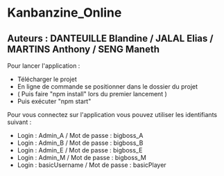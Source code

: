 # Kanbanzine_Online
## Auteurs : DANTEUILLE Blandine / JALAL Elias / MARTINS Anthony / SENG Maneth

Pour lancer l'application :
  
  - Télécharger le projet
  - En ligne de commande se positionner dans le dossier du projet 
  - ( Puis faire "npm install" lors du premier lancement )
  - Puis exécuter "npm start" 

Pour vous connectez sur l'application vous pouvez utiliser les identifiants suivant :

- Login : Admin_A / Mot de passe : bigboss_A
- Login : Admin_B / Mot de passe : bigboss_B
- Login : Admin_E / Mot de passe : bigboss_E
- Login : Admin_M / Mot de passe : bigboss_M
- Login : basicUsername / Mot de passe : basicPlayer

          
           
           
           
     
